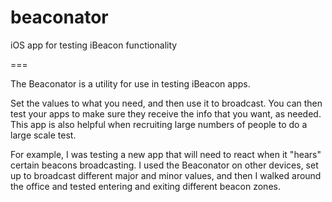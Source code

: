 beaconator
==========

iOS app for testing iBeacon functionality

===

The Beaconator is a utility for use in testing iBeacon apps. 

Set the values to what you need, and then use it to broadcast. You can then test your apps to make sure they receive the info that you want, as needed. This app is also helpful when recruiting large numbers of people to do a large scale test.

For example, I was testing a new app that will need to react when it "hears" certain beacons broadcasting. I used the Beaconator on other devices, set up to broadcast different major and minor values, and then I walked around the office and tested entering and exiting different beacon zones.
